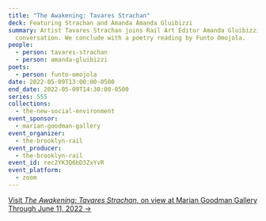 ```yaml
---
title: "The Awakening: Tavares Strachan"
deck: Featuring Strachan and Amanda Amanda Gluibizzi
summary: Artist Tavares Strachan joins Rail Art Editor Amanda Gluibizzi for a
  conversation. We conclude with a poetry reading by Funto Omojola.
people:
  - person: tavares-strachan
  - person: amanda-gluibizzi
poets:
  - person: funto-omojola
date: 2022-05-09T13:00:00-0500
end_date: 2022-05-09T14:30:00-0500
series: 555
collections:
  - the-new-social-environment
event_sponsor:
  - marian-goodman-gallery
event_organizer:
  - the-brooklyn-rail
event_producer:
  - the-brooklyn-rail
event_id: rec2YK3Q6bD3ZxYvR
event_platform:
  - zoom
---
```

[Visit *The Awakening: Tavares Strachan*, on view at Marian Goodman Gallery Through June 11, 2022 →](https://www.mariangoodman.com/exhibitions/tavares-strachan-the-awakening-new-york/)